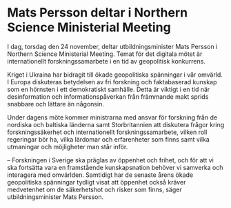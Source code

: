 # Mats Persson deltar i Northern Science Ministerial Meeting

I dag, torsdag den 24 november, deltar utbildningsminister Mats Persson i Northern Science Ministerial Meeting. Temat för det digitala mötet är internationellt forskningssamarbete i en tid av geopolitisk konkurrens.

Kriget i Ukraina har bidragit till ökade geopolitiska spänningar i vår omvärld. I Europa diskuteras betydelsen av fri forskning och faktabaserad kunskap som en hörnsten i ett demokratiskt samhälle. Detta är viktigt i en tid när desinformation och informationspåverkan från främmande makt sprids snabbare och lättare än någonsin.

Under dagens möte kommer ministrarna med ansvar för forskning från de nordiska och baltiska länderna samt Storbritannien att diskutera frågor kring forskningssäkerhet och internationellt forskningssamarbete, vilken roll regeringar bör ha, vilka lärdomar och erfarenheter som finns samt vilka utmaningar och möjligheter man står inför.

– Forskningen i Sverige ska präglas av öppenhet och frihet, och för att vi ska fortsätta vara en framstående kunskapsnation behöver vi samverka och interagera med omvärlden. Samtidigt har de senaste årens ökade geopolitiska spänningar tydligt visat att öppenhet också kräver medvetenhet om de säkerhetshot och risker som finns, säger utbildningsminister Mats Persson.
